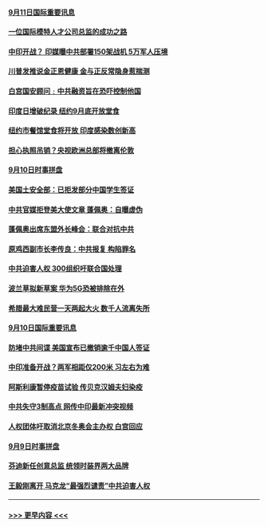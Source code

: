 #### [9月11日国际重要讯息](../pages/prog202/a102938316.md?t=09111751) 
#### [一位国际模特人才公司总监的成功之路](../pages/prog202/a102938254.md?t=09111751) 
#### [中印开战？ 印媒曝中共部署150架战机 5万军人压境](../pages/prog202/a102938020.md?t=09111751) 
#### [川普发推说金正恩健康 金与正反常隐身惹揣测](../pages/prog202/a102937910.md?t=09111751) 
#### [白宫国安顾问﹕中共融资旨在恐吓控制他国](../pages/prog202/a102937915.md?t=09111751) 
#### [印度日增破纪录  纽约9月底开放堂食](../pages/prog202/a102937777.md?t=09111751) 
#### [纽约市餐馆堂食将开放 印度感染数创新高](../pages/prog202/a102937873.md?t=09111751) 
#### [担心执照吊销？央视欧洲总部将撤离伦敦](../pages/prog202/a102937877.md?t=09111751) 
#### [9月10日时事拼盘](../pages/prog202/a102937857.md?t=09111751) 
#### [美国土安全部：已拒发部分中国学生签证](../pages/prog202/a102937782.md?t=09111751) 
#### [中共官媒拒登美大使文章 蓬佩奥：自曝虚伪](../pages/prog202/a102937791.md?t=09111751) 
#### [蓬佩奥出席东盟外长峰会：联合对抗中共](../pages/prog202/a102937773.md?t=09111751) 
#### [原鸡西副市长李传良：中共报复 构陷罪名](../pages/prog202/a102937770.md?t=09111751) 
#### [中共迫害人权 300组织吁联合国处理](../pages/prog202/a102937767.md?t=09111751) 
#### [波兰草拟新草案 华为5G恐被排除在外](../pages/prog202/a102937743.md?t=09111751) 
#### [希腊最大难民营一天两起大火 数千人流离失所](../pages/prog202/a102937567.md?t=09111751) 
#### [9月10日国际重要讯息](../pages/prog202/a102937512.md?t=09111751) 
#### [防堵中共间谍 美国宣布已撤销逾千中国人签证](../pages/prog202/a102937448.md?t=09111751) 
#### [中印准备开战？两军相距仅200米 习左右为难](../pages/prog202/a102937310.md?t=09111751) 
#### [阿斯利康暂停疫苗试验 传贝克汉姆夫妇染疫](../pages/prog202/a102936973.md?t=09111751) 
#### [中共失守3制高点 网传中印最新冲突视频](../pages/prog202/a102937097.md?t=09111751) 
#### [人权团体吁取消北京冬奥会主办权  白宫回应](../pages/prog202/a102937167.md?t=09111751) 
#### [9月9日时事拼盘](../pages/prog202/a102937147.md?t=09111751) 
#### [芬迪新任创意总监 统领时装界两大品牌](../pages/prog202/a102937131.md?t=09111751) 
#### [王毅刚离开 马克龙“最强烈谴责”中共迫害人权](../pages/prog202/a102937109.md?t=09111751) 

----
#### [ >>> 更早内容 <<< ](../indexes/prog202-earlier.md)
